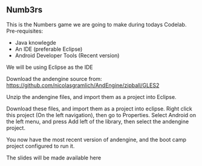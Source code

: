 ## Numb3rs
This is the Numbers game we are going to make during todays Codelab.
Pre-requisites:
* Java knowlegde
* An IDE (preferable Eclipse)
* Android Developer Tools (Recent version)

We will be using Eclipse as the IDE

Download the andengine source from: https://github.com/nicolasgramlich/AndEngine/zipball/GLES2

Unzip the andengine files, and import them as a project into Eclipse.

Download these files, and import them as a project into eclipse.
Right click this project (On the left navigation), then go to Properties.
Select Android on the left menu, and press Add left of the library, then select the andengine project.

You now have the most recent version of andengine, and the boot camp project configured to run it.

The slides will be made available here
